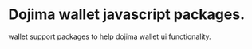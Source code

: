 # Dojima wallet javascript packages.
wallet support packages to help dojima wallet ui functionality.